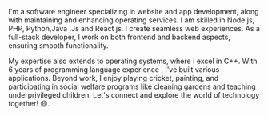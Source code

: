 


 I'm a software engineer specializing in website and app development, along with maintaining and enhancing operating services. I am skilled in Node.js, PHP, Python,Java ,Js and React js. I create seamless web experiences. As a full-stack developer, I work on both frontend and backend aspects, ensuring smooth functionality.

 My expertise also extends to operating systems, where I excel in C++. With 6 years of programming language experience , I've built various applications.
Beyond work, I enjoy playing cricket, painting, and participating in social welfare programs like cleaning gardens and teaching underprivileged children. Let's connect and explore the world of technology together! 😃.

  
